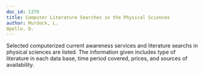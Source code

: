 ```yaml
---
doc_id: 1370
title: Computer Literature Searches in the Physical Sciences
author: Murdock, L. 
Opello, O.
---
```


Selected computerized current awareness services and literature
searchs in physical sciences are listed.  The information given
includes type of literature in each data base, time period covered,
prices, and sources of availability.